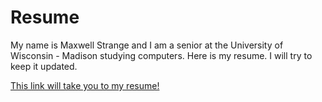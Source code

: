# Resume

My name is Maxwell Strange and I am a senior at the University of Wisconsin - Madison studying computers. Here is my resume. I will try to keep it updated.

[This link will take you to my resume!](./RESUME_MBS.pdf)
